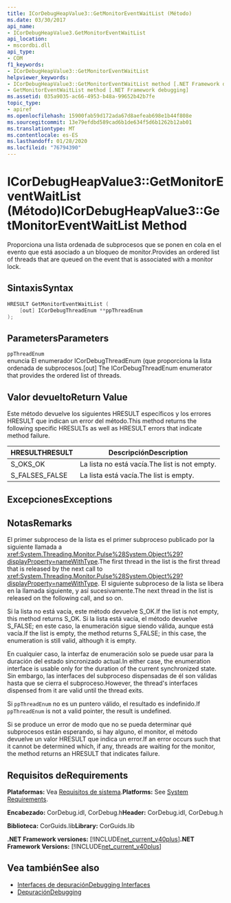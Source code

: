 ```yaml
---
title: ICorDebugHeapValue3::GetMonitorEventWaitList (Método)
ms.date: 03/30/2017
api_name:
- ICorDebugHeapValue3.GetMonitorEventWaitList
api_location:
- mscordbi.dll
api_type:
- COM
f1_keywords:
- ICorDebugHeapValue3::GetMonitorEventWaitList
helpviewer_keywords:
- ICorDebugHeapValue3::GetMonitorEventWaitList method [.NET Framework debugging]
- GetMonitorEventWaitList method [.NET Framework debugging]
ms.assetid: 035a9035-ac66-4953-b48a-99652b42b7fe
topic_type:
- apiref
ms.openlocfilehash: 15900fab59d172ada67d8aefeab698e1b44f808e
ms.sourcegitcommit: 13e79efdbd589cad6b1de634f5d6b1262b12ab01
ms.translationtype: MT
ms.contentlocale: es-ES
ms.lasthandoff: 01/28/2020
ms.locfileid: "76794390"
---
```

# <a name="icordebugheapvalue3getmonitoreventwaitlist-method"></a><span data-ttu-id="af13a-102">ICorDebugHeapValue3::GetMonitorEventWaitList (Método)</span><span class="sxs-lookup"><span data-stu-id="af13a-102">ICorDebugHeapValue3::GetMonitorEventWaitList Method</span></span>
<span data-ttu-id="af13a-103">Proporciona una lista ordenada de subprocesos que se ponen en cola en el evento que está asociado a un bloqueo de monitor.</span><span class="sxs-lookup"><span data-stu-id="af13a-103">Provides an ordered list of threads that are queued on the event that is associated with a monitor lock.</span></span>  
  
## <a name="syntax"></a><span data-ttu-id="af13a-104">Sintaxis</span><span class="sxs-lookup"><span data-stu-id="af13a-104">Syntax</span></span>  
  
```cpp  
HRESULT GetMonitorEventWaitList (  
    [out] ICorDebugThreadEnum **ppThreadEnum  
);  
```  
  
## <a name="parameters"></a><span data-ttu-id="af13a-105">Parameters</span><span class="sxs-lookup"><span data-stu-id="af13a-105">Parameters</span></span>  
 `ppThreadEnum`  
 <span data-ttu-id="af13a-106">enuncia El enumerador ICorDebugThreadEnum (que proporciona la lista ordenada de subprocesos.</span><span class="sxs-lookup"><span data-stu-id="af13a-106">[out] The ICorDebugThreadEnum enumerator that provides the ordered list of threads.</span></span>  
  
## <a name="return-value"></a><span data-ttu-id="af13a-107">Valor devuelto</span><span class="sxs-lookup"><span data-stu-id="af13a-107">Return Value</span></span>  
 <span data-ttu-id="af13a-108">Este método devuelve los siguientes HRESULT específicos y los errores HRESULT que indican un error del método.</span><span class="sxs-lookup"><span data-stu-id="af13a-108">This method returns the following specific HRESULTs as well as HRESULT errors that indicate method failure.</span></span>  
  
|<span data-ttu-id="af13a-109">HRESULT</span><span class="sxs-lookup"><span data-stu-id="af13a-109">HRESULT</span></span>|<span data-ttu-id="af13a-110">Descripción</span><span class="sxs-lookup"><span data-stu-id="af13a-110">Description</span></span>|  
|-------------|-----------------|  
|<span data-ttu-id="af13a-111">S_OK</span><span class="sxs-lookup"><span data-stu-id="af13a-111">S_OK</span></span>|<span data-ttu-id="af13a-112">La lista no está vacía.</span><span class="sxs-lookup"><span data-stu-id="af13a-112">The list is not empty.</span></span>|  
|<span data-ttu-id="af13a-113">S_FALSE</span><span class="sxs-lookup"><span data-stu-id="af13a-113">S_FALSE</span></span>|<span data-ttu-id="af13a-114">La lista está vacía.</span><span class="sxs-lookup"><span data-stu-id="af13a-114">The list is empty.</span></span>|  
  
## <a name="exceptions"></a><span data-ttu-id="af13a-115">Excepciones</span><span class="sxs-lookup"><span data-stu-id="af13a-115">Exceptions</span></span>  
  
## <a name="remarks"></a><span data-ttu-id="af13a-116">Notas</span><span class="sxs-lookup"><span data-stu-id="af13a-116">Remarks</span></span>  
 <span data-ttu-id="af13a-117">El primer subproceso de la lista es el primer subproceso publicado por la siguiente llamada a <xref:System.Threading.Monitor.Pulse%28System.Object%29?displayProperty=nameWithType>.</span><span class="sxs-lookup"><span data-stu-id="af13a-117">The first thread in the list is the first thread that is released by the next call to <xref:System.Threading.Monitor.Pulse%28System.Object%29?displayProperty=nameWithType>.</span></span> <span data-ttu-id="af13a-118">El siguiente subproceso de la lista se libera en la llamada siguiente, y así sucesivamente.</span><span class="sxs-lookup"><span data-stu-id="af13a-118">The next thread in the list is released on the following call, and so on.</span></span>  
  
 <span data-ttu-id="af13a-119">Si la lista no está vacía, este método devuelve S_OK.</span><span class="sxs-lookup"><span data-stu-id="af13a-119">If the list is not empty, this method returns S_OK.</span></span> <span data-ttu-id="af13a-120">Si la lista está vacía, el método devuelve S_FALSE; en este caso, la enumeración sigue siendo válida, aunque está vacía.</span><span class="sxs-lookup"><span data-stu-id="af13a-120">If the list is empty, the method returns S_FALSE; in this case, the enumeration is still valid, although it is empty.</span></span>  
  
 <span data-ttu-id="af13a-121">En cualquier caso, la interfaz de enumeración solo se puede usar para la duración del estado sincronizado actual.</span><span class="sxs-lookup"><span data-stu-id="af13a-121">In either case, the enumeration interface is usable only for the duration of the current synchronized state.</span></span> <span data-ttu-id="af13a-122">Sin embargo, las interfaces del subproceso dispensadas de él son válidas hasta que se cierra el subproceso.</span><span class="sxs-lookup"><span data-stu-id="af13a-122">However, the thread's interfaces dispensed from it are valid until the thread exits.</span></span>  
  
 <span data-ttu-id="af13a-123">Si `ppThreadEnum` no es un puntero válido, el resultado es indefinido.</span><span class="sxs-lookup"><span data-stu-id="af13a-123">If `ppThreadEnum` is not a valid pointer, the result is undefined.</span></span>  
  
 <span data-ttu-id="af13a-124">Si se produce un error de modo que no se pueda determinar qué subprocesos están esperando, si hay alguno, el monitor, el método devuelve un valor HRESULT que indica un error.</span><span class="sxs-lookup"><span data-stu-id="af13a-124">If an error occurs such that it cannot be determined which, if any, threads are waiting for the monitor, the method returns an HRESULT that indicates failure.</span></span>  
  
## <a name="requirements"></a><span data-ttu-id="af13a-125">Requisitos de</span><span class="sxs-lookup"><span data-stu-id="af13a-125">Requirements</span></span>  
 <span data-ttu-id="af13a-126">**Plataformas:** Vea [Requisitos de sistema](../../../../docs/framework/get-started/system-requirements.md).</span><span class="sxs-lookup"><span data-stu-id="af13a-126">**Platforms:** See [System Requirements](../../../../docs/framework/get-started/system-requirements.md).</span></span>  
  
 <span data-ttu-id="af13a-127">**Encabezado:** CorDebug.idl, CorDebug.h</span><span class="sxs-lookup"><span data-stu-id="af13a-127">**Header:** CorDebug.idl, CorDebug.h</span></span>  
  
 <span data-ttu-id="af13a-128">**Biblioteca:** CorGuids.lib</span><span class="sxs-lookup"><span data-stu-id="af13a-128">**Library:** CorGuids.lib</span></span>  
  
 <span data-ttu-id="af13a-129">**.NET Framework versiones:** [!INCLUDE[net_current_v40plus](../../../../includes/net-current-v40plus-md.md)]</span><span class="sxs-lookup"><span data-stu-id="af13a-129">**.NET Framework Versions:** [!INCLUDE[net_current_v40plus](../../../../includes/net-current-v40plus-md.md)]</span></span>  
  
## <a name="see-also"></a><span data-ttu-id="af13a-130">Vea también</span><span class="sxs-lookup"><span data-stu-id="af13a-130">See also</span></span>

- [<span data-ttu-id="af13a-131">Interfaces de depuración</span><span class="sxs-lookup"><span data-stu-id="af13a-131">Debugging Interfaces</span></span>](debugging-interfaces.md)
- [<span data-ttu-id="af13a-132">Depuración</span><span class="sxs-lookup"><span data-stu-id="af13a-132">Debugging</span></span>](index.md)
